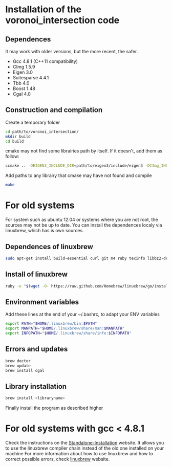 # Installation of the voronoi_intersection code

Dependences
-----------

It may work with older versions, but the more recent, the safer.

+ Gcc 4.8.1 (C++11 compatibility)
+ CImg 1.5.9
+ Eigen 3.0
+ Suitesparse 4.4.1
+ Tbb 4.0
+ Boost 1.48
+ Cgal 4.0

Construction and compilation
----------------------------

Create a temporary folder

``` sh
cd path/to/voronoi_intersection/
mkdir build
cd build
```
cmake may not find some librairies path by itself. If it doesn't, add them as follow:

``` sh
ccmake .. -DEIGEN3_INCLUDE_DIR=path/to/eigen3/include/eigen3 -DCImg_INCLUDE_DIR=path/to/CImg/include/ -DCMAKE_INCLUDE_PATH=path/to/cmake/include/ -DCMAKE_LIBRARY_PATH=path/to/cmake/lib/ -DTBB_ROOT_DIR=path/to/tbb/ -DSUITESPARSECONFIG_LIBRARY=path/to/libsuitesparseconfig.a 
```

Add paths to any librairy that cmake may have not found and compile

``` sh
make
```


# For old systems

For system such as ubuntu 12.04 or systems where you are not root, the sources may not be up to date. You can install the dependences localy via linuxbrew, which has is own sources.

Dependences of linuxbrew
------------------------

``` sh
sudo apt-get install build-essential curl git m4 ruby texinfo libbz2-dev libcurl4-openssl-dev libexpat-dev libncurses-dev zlib1g-dev
```

Install of linuxbrew
--------------------

``` sh
ruby -e "$(wget -O- https://raw.github.com/Homebrew/linuxbrew/go/install)"
```

Environment variables
---------------------

Add these lines at the end of your ~/.bashrc, to adapt your ENV variables

``` sh
export PATH="$HOME/.linuxbrew/bin:$PATH"
export MANPATH="$HOME/.linuxbrew/share/man:$MANPATH"
export INFOPATH="$HOME/.linuxbrew/share/info:$INFOPATH"
```

Errors and updates
------------------

``` sh
brew doctor
brew update
brew install cgal
```

Library installation
--------------------

``` sh
brew install <libraryname>
```

Finally install the program as described higher

# For old systems with gcc < 4.8.1

Check the instructions on the [Standalone-Installation](https://github.com/Homebrew/linuxbrew/wiki/Standalone-Installation) website.
It allows you to use the linuxbrew compiler chain instead of the old one installed on your machine
For more information about how to use linuxbrew and how to correct possible errors, check [linuxbrew](https://github.com/Homebrew/linuxbrew/) website.
